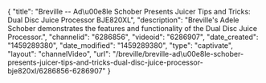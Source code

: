 {
    "title": "Breville -- Ad\u00e8le Schober Presents Juicer Tips and Tricks: Dual Disc Juice Processor BJE820XL",
    "description": "Breville's Adele Schober demonstrates the features and functionality of the Dual Disc Juice Processor.",
    "channelid": "6286856",
    "videoid": "6286907",
    "date_created": "1459289380",
    "date_modified": "1459289380",
    "type": "captivate",
    "layout": "channelVideo",
    "url": "\/breville\/breville-ad\u00e8le-schober-presents-juicer-tips-and-tricks-dual-disc-juice-processor-bje820xl\/6286856-6286907"
}